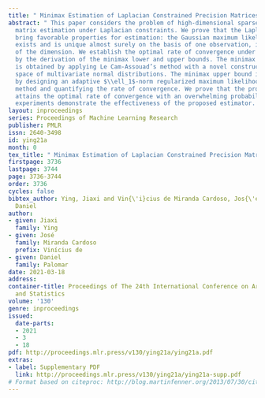 ```yaml
---
title: " Minimax Estimation of Laplacian Constrained Precision Matrices "
abstract: " This paper considers the problem of high-dimensional sparse precision
  matrix estimation under Laplacian constraints. We prove that the Laplacian constraints
  bring favorable properties for estimation: the Gaussian maximum likelihood estimator
  exists and is unique almost surely on the basis of one observation, irrespective
  of the dimension. We establish the optimal rate of convergence under Frobenius norm
  by the derivation of the minimax lower and upper bounds. The minimax lower bound
  is obtained by applying Le Cam-Assouad’s method with a novel construction of a subparameter
  space of multivariate normal distributions. The minimax upper bound is established
  by designing an adaptive $\\ell_1$-norm regularized maximum likelihood estimation
  method and quantifying the rate of convergence. We prove that the proposed estimator
  attains the optimal rate of convergence with an overwhelming probability. Numerical
  experiments demonstrate the effectiveness of the proposed estimator. "
layout: inproceedings
series: Proceedings of Machine Learning Research
publisher: PMLR
issn: 2640-3498
id: ying21a
month: 0
tex_title: " Minimax Estimation of Laplacian Constrained Precision Matrices "
firstpage: 3736
lastpage: 3744
page: 3736-3744
order: 3736
cycles: false
bibtex_author: Ying, Jiaxi and Vin{\'i}cius de Miranda Cardoso, Jos{\'e} and Palomar,
  Daniel
author:
- given: Jiaxi
  family: Ying
- given: José
  family: Miranda Cardoso
  prefix: Vinícius de
- given: Daniel
  family: Palomar
date: 2021-03-18
address:
container-title: Proceedings of The 24th International Conference on Artificial Intelligence
  and Statistics
volume: '130'
genre: inproceedings
issued:
  date-parts:
  - 2021
  - 3
  - 18
pdf: http://proceedings.mlr.press/v130/ying21a/ying21a.pdf
extras:
- label: Supplementary PDF
  link: http://proceedings.mlr.press/v130/ying21a/ying21a-supp.pdf
# Format based on citeproc: http://blog.martinfenner.org/2013/07/30/citeproc-yaml-for-bibliographies/
---
```

